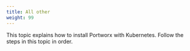```yaml
---
title: All other
weight: 99
---
```


This topic explains how to install Portworx with Kubernetes. Follow the steps in this topic in order.
